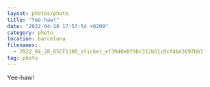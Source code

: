 ```yaml
---
layout: photos/photo
title: "Yee-haw!"
date: "2022-04-28 17:57:54 +0200"
category: photo
location: barcelona
filenames:
  - 2022_04_28_DSCF1100_sticker_ef3940e8f9bc312b51c0cf4bd3697bb3
tag: photo
---
```


Yee-haw!
